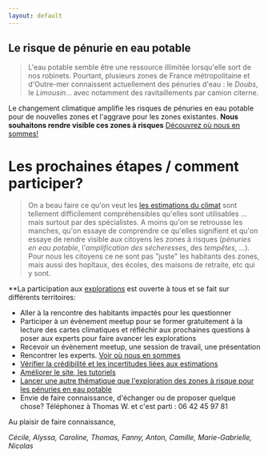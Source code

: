 ```yaml
---
layout: default
---
```


## Le risque de pénurie en eau potable

> L'eau potable semble être une ressource illimitée lorsqu'elle sort de nos robinets. Pourtant, plusieurs zones de France métropolitaine et d'Outre-mer connaissent actuellement des pénuries d'eau : le *Doubs*, le *Limousin*... avec notamment des ravitaillements par camion citerne.

Le changement climatique amplifie les risques de pénuries en eau potable pour de nouvelles zones et l'aggrave pour les zones existantes. **Nous souhaitons rendre visible ces zones à risques** [Découvrez où nous en sommes!](../risques-penurie-eau)

# Les prochaines étapes / comment participer?

> On a beau faire ce qu'on veut les [les estimations du climat](../donnees) sont tellement difficilement compréhensibles qu'elles sont utilisables ... mais surtout par des spécialistes. A moins qu'on se retrousse les manches, qu'on essaye de comprendre ce qu'elles signifient et qu'on essaye de rendre visible aux citoyens les zones à risques (*pénuries en eau potable*, l'*amplification des sécheresses*, des *tempêtes*, ...). Pour nous les citoyens ce ne sont pas "juste" les habitants des zones, mais aussi des hopîtaux, des écoles, des maisons de retraite, etc qui y sont. 

**La participation aux [explorations](../methode) est ouverte à tous et se fait sur différents territoires:

* Aller à la rencontre des habitants impactés pour les questionner
* Participer à un évènement meetup pour se former gratuitement à la lecture des cartes climatiques et réfléchir aux prochaines questions à poser aux experts pour faire avancer les explorations
* Recevoir un évènement meetup, une session de travail, une présentation
* Rencontrer les experts. [Voir où nous en sommes](../risques-penurie-eau)
* [Vérifier la crédibilité et les incertitudes liées aux estimations](../donnees)
* [Améliorer le site, les tutoriels](https://github.com/anticiper)
* [Lancer une autre thématique que l'exploration des zones à risque pour les pénuries en eau potable](../methode)
* Envie de faire connaissance, d'échanger ou de proposer quelque chose? Téléphonez à Thomas W. et c'est parti : 06 42 45 97 81

Au plaisir de faire connaissance,

*Cécile, Alyssa, Caroline, Thomas, Fanny, Anton, Camille, Marie-Gabrielle, Nicolas*
